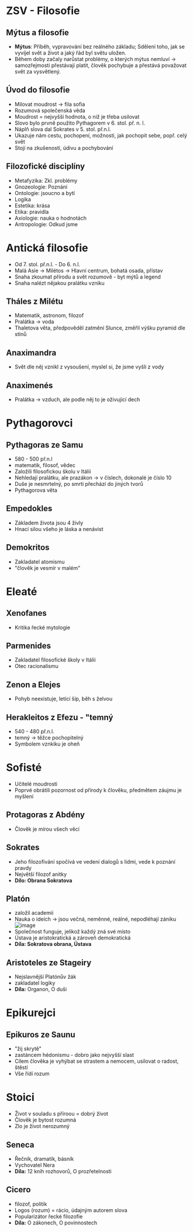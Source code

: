 # ZSV - Filosofie

## Mýtus a filosofie
- **Mýtus**: Příběh, vypravování bez reálného základu; Sdělení toho, jak se vyvíjel svět a život a jaký řád byl světu uložen.
- Během doby začaly narůstat problémy, o kterých mýtus nemluví -> samozřejmosti přestávají platit, člověk pochybuje a přestává považovat svět za vysvětlený.

## Úvod do filosofie
- Milovat moudrost -> fila sofia
- Rozumová společenská věda
- Moudrost = nejvyšší hodnota, o niž je třeba usilovat
- Slovo bylo prvně použito Pythagorem v 6. stol. př. n. l.
- Náplň slova dal Sokrates v 5. stol. př.n.l.
- Ukazuje nám cestu, pochopení, možnosti, jak pochopit sebe, popř. celý svět
- Stojí na zkušenosti, údivu a pochybování

## Filozofické disciplíny
- Metafyzika: Zkl. problémy
- Gnozeologie: Poznání
- Ontologie: jsoucno a bytí
- Logika
- Estetika: krása
- Etika: pravidla
- Axiologie: nauka o hodnotách
- Antropologie: Odkud jsme

# Antická filosofie
- Od 7. stol. př.n.l. - Do 6. n.l.
- Malá Asie -> Milétos -> Hlavní centrum, bohatá osada, přístav
- Snaha zkoumat přírodu a svět rozumově - byt mýtů a legend
- Snaha nalézt nějakou pralátku vzniku

## Tháles z Milétu
- Matematik, astronom, filozof
- Pralátka -> voda
- Thaletova věta, předpověděl zatmění Slunce, změřil výšku pyramid dle stínů

## Anaximandra
- Svět dle něj vznikl z vysoušení, myslel si, že jsme vyšli z vody

## Anaximenés
- Pralátka -> vzduch, ale podle něj to je oživující dech

# Pythagorovci
## Pythagoras ze Samu
- 580 - 500 př.n.l
- matematik, filosof, vědec
- Založili filosofickou školu v Itálii
- Nehledají pralátku, ale prazákon -> v číslech, dokonalé je číslo 10
- Duše je nesmrtelný, po smrti přechází do jiných tvorů
- Pythagorova věta
## Empedokles
- Základem života jsou 4 živly
- Hnací silou všeho je láska a nenávist
## Demokritos
- Zakladatel atomismu
- "člověk je vesmír v malém"

# Eleaté
## Xenofanes
- Kritika řecké mytologie
## Parmenides
- Zakladatel filosofické školy v Itálii
- Otec racionalismu
## Zenon a Elejes
- Pohyb neexistuje, letící šíp, běh s želvou
## Herakleitos z Efezu - "temný
- 540 - 480 př.n.l.
- temný -> těžce pochopitelný
- Symbolem vznkiku je oheň

# Sofisté
- Učitelé moudrosti
- Poprvé obrátili pozornost od přírody k člověku, předmětem záujmu je myšlení
## Protagoras z Abdény
- Člověk je mírou všech věcí
## Sokrates
- Jeho filozofivání spočívá ve vedení dialogů s lidmi, vede k poznání pravdy
- Největší filozof anitky
- **Dílo: Obrana Sokratova**
## Platón
- založil academii
- Nauka o ideích -> jsou večná, neměnné, reálné, nepodléhají zániku
![image](https://user-images.githubusercontent.com/90755554/207174131-a89c1cb8-06bf-44de-8901-38afd517e067.png)
- Společnost funguje, jelikož každý zná své místo
- Ústava je aristokratická a zároveň demokratická
- **Díla: Sokratova obrana, Ústava**
## Aristoteles ze Stageiry
- Nejslavnější Platónův žák
- zakladatel logiky
- **Díla:** Organon, O duši

# Epikurejci
## Epikuros ze Saunu
- "žij skrytě"
- zastáncem hédonismu - dobro jako nejvyšší slast
- Cílem člověka je vyhýbat se strastem a nemocem, usilovat o radost, štěstí
- Vše řídí rozum

# Stoici
- Život v souladu s příroou = dobrý život
- Člověk je bytost rozumná
- Zlo je život nerozumný
## Seneca
- Řečník, dramatik, básník
- Vychovatel Nera
- **Díla:** 12 knih rozhovorů, O prozřetelnosti
## Cicero
- filozof, politik
- Logos (rozum) = rácio, údajným autorem slova
- Popularizátor řecké filozofie
- **Díla:** O zákonech, O povinnostech
